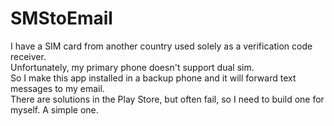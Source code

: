 # SMStoEmail
I have a SIM card from another country used solely as a verification code receiver.  
Unfortunately, my primary phone doesn't support dual sim.  
So I make this app installed in a backup phone and it will forward text messages to my email.  
There are solutions in the Play Store, but often fail, so I need to build one for myself. 
A simple one.
